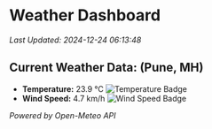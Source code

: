 
# Weather Dashboard

_Last Updated: 2024-12-24 06:13:48_

## Current Weather Data: (Pune, MH)
- **Temperature:** 23.9 °C ![Temperature Badge](https://img.shields.io/badge/Temperature-Medium%20Temp-green)
- **Wind Speed:** 4.7 km/h ![Wind Speed Badge](https://img.shields.io/badge/Wind%20Speed-Low%20Wind-blue)

*Powered by Open-Meteo API*
